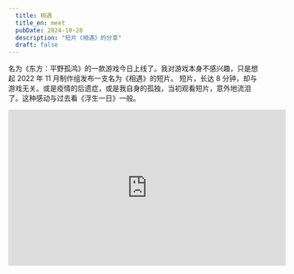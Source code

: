 ```yaml
---
  title: 相遇
  title_en: meet
  pubDate: 2024-10-28
  description: "短片《相遇》的分享"  
  draft: false  
---
```


名为《东方：平野孤鸿》的一款游戏今日上线了。我对游戏本身不感兴趣，只是想起 2022 年 11 月制作组发布一支名为《相遇》的短片。
短片，长达 8 分钟，却与游戏无关。或是疫情的后遗症，或是我自身的孤独，当初观看短片，意外地流泪了。这种感动与过去看《浮生一日》一般。
<iframe width="560" height="315" src="https://www.youtube.com/embed/FuB8ccrbDwo?si=n1_RIpb8dklnhkP2" title="YouTube video player" frameborder="0" allow="accelerometer; autoplay; clipboard-write; encrypted-media; gyroscope; picture-in-picture; web-share" referrerpolicy="strict-origin-when-cross-origin" allowfullscreen></iframe>

